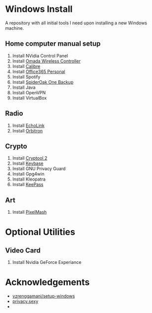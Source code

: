# Windows Install
A repository with all initial tools I need upon installing a new Windows machine.

## Home computer manual setup
1. Install NVidia Control Panel
2. Install [Omada Wireless Controller](https://www.tp-link.com/us/support/download/omada-software-controller/)
3. Install [Calibre](https://calibre-ebook.com/download)
4. Install [Office365 Personal](https://account.microsoft.com/services/microsoft365/details)
5. Install Spotify
6. Install [SpiderOak One Backup](https://spideroak.com/opendownload/)
7. Install Java
8. Install OpenVPN
9. Install VirtualBox



## Radio
1. Install [EchoLink](https://www.echolink.org/)
2. Install [Orbitron](http://www.stoff.pl/)

## Crypto
1. Install [Cryptool 2](https://www.cryptool.org/en/ct2/)
2. Install [Keybase](https://keybase.io/)
3. Install GNU Privacy Guard
4. Install Gpg4win
5. Install Kleopatra
5. Install [KeePass](https://keepass.info/download.html)

## Art
1. Install [PixelMash](https://nevercenter.com/pixelmash/)

# Optional Utilities

## Video Card
1. Install Nvidia GeForce Experiance

# Acknowledgements
* [vzrenggamani/setup-windows](https://github.com/vzrenggamani/setup-windows)
* [privacy.sexy](https://privacy.sexy)
* 
